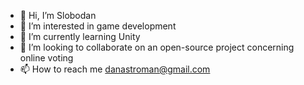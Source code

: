 - 👋 Hi, I’m Slobodan
- 👀 I’m interested in game development
- 🌱 I’m currently learning Unity
- 💞️ I’m looking to collaborate on an open-source project concerning online voting
- 📫 How to reach me danastroman@gmail.com

<!---
danslobodan/danslobodan is a ✨ special ✨ repository because its `README.md` (this file) appears on your GitHub profile.
You can click the Preview link to take a look at your changes.
--->
